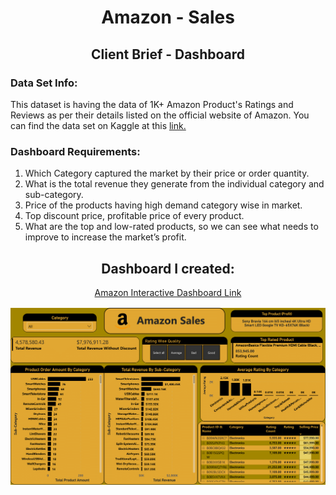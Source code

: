 <h1 align="center">Amazon - Sales</h1>
<h2 align="center">Client Brief - Dashboard</h2>

<P>
  <h3>Data Set Info:</h3>
  This dataset is having the data of 1K+ Amazon Product's Ratings and Reviews as per their details listed on the official website of Amazon. You can find the data set on Kaggle at 
  this <a href="https://www.kaggle.com/datasets/karkavelrajaj/amazon-sales-dataset">link.</a>
</P>
  
<P>
  <h3>Dashboard Requirements:</h3>
  <p>
    <ol>
      <li>Which Category captured the market by their price or order quantity.</li>
      <li>What is the total revenue they generate from the individual category and sub-category.</li>
      <li>Price of the products having high demand category wise in market.</li>
      <li>Top discount price, profitable price of every product.</li>
      <li>What are the top and low-rated products, so we can see what needs to improve to increase the market’s profit.</li>
    </ol>
  </p>
</P>

<p>
  <h2 align="center">Dashboard I created:</h2>
  <p align="center">
    <a href="https://luisosorio3214.github.io/Power-BI-Dashboards/Amazon%20-%20Sales/">Amazon Interactive Dashboard Link</a>
  </p>
  <P>
    <img src="Amazon - Dashboard Images/Amazon - Dashboard-1.png">
  </P>
</p>
